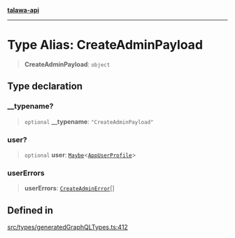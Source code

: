 [**talawa-api**](../../../README.md)

***

# Type Alias: CreateAdminPayload

> **CreateAdminPayload**: `object`

## Type declaration

### \_\_typename?

> `optional` **\_\_typename**: `"CreateAdminPayload"`

### user?

> `optional` **user**: [`Maybe`](Maybe.md)\<[`AppUserProfile`](AppUserProfile.md)\>

### userErrors

> **userErrors**: [`CreateAdminError`](CreateAdminError.md)[]

## Defined in

[src/types/generatedGraphQLTypes.ts:412](https://github.com/Suyash878/talawa-api/blob/095e6964ce2a06c1c30d1acf81b6162203f1db91/src/types/generatedGraphQLTypes.ts#L412)
